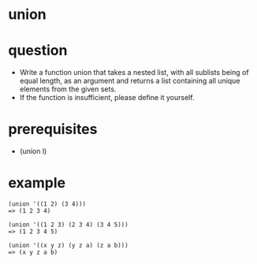 # union

# question
- Write a function union that takes a nested list, with all sublists being of equal length, as an argument and returns a list containing all unique elements from the given sets.
- If the function is insufficient, please define it yourself.

# prerequisites
- (union l)

# example
```
(union '((1 2) (3 4)))
=> (1 2 3 4)

(union '((1 2 3) (2 3 4) (3 4 5)))
=> (1 2 3 4 5)

(union '((x y z) (y z a) (z a b)))
=> (x y z a b)
```